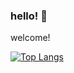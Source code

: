 ### hello! 👋

welcome!

[![Top Langs](https://github-readme-stats.vercel.app/api/top-langs/?username=firemansamm)](https://github.com/anuraghazra/github-readme-stats)
